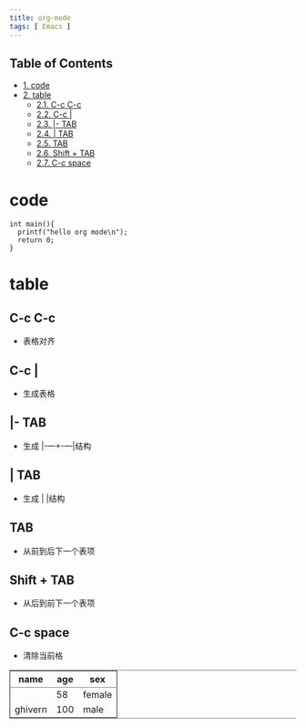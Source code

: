 ```yaml
---
title: org-mode
tags: [ Emacs ]
---
```


<div id="table-of-contents">
<h2>Table of Contents</h2>
<div id="text-table-of-contents">
<ul>
<li><a href="#sec-1">1. code</a></li>
<li><a href="#sec-2">2. table</a>
<ul>
<li><a href="#sec-2-1">2.1. C-c C-c</a></li>
<li><a href="#sec-2-2">2.2. C-c |</a></li>
<li><a href="#sec-2-3">2.3. |- TAB</a></li>
<li><a href="#sec-2-4">2.4. | TAB</a></li>
<li><a href="#sec-2-5">2.5. TAB</a></li>
<li><a href="#sec-2-6">2.6. Shift + TAB</a></li>
<li><a href="#sec-2-7">2.7. C-c space</a></li>
</ul>
</li>
</ul>
</div>
</div>

# code<a id="sec-1" name="sec-1"></a>

    int main(){
      printf("hello org mode\n");
      return 0;
    }

# table<a id="sec-2" name="sec-2"></a>

## C-c C-c<a id="sec-2-1" name="sec-2-1"></a>

-   表格对齐

## C-c |<a id="sec-2-2" name="sec-2-2"></a>

-   生成表格

## |- TAB<a id="sec-2-3" name="sec-2-3"></a>

-   生成 |-&#x2014;+-&#x2014;|结构

## | TAB<a id="sec-2-4" name="sec-2-4"></a>

-   生成 |     |结构

## TAB<a id="sec-2-5" name="sec-2-5"></a>

-   从前到后下一个表项

## Shift + TAB<a id="sec-2-6" name="sec-2-6"></a>

-   从后到前下一个表项

## C-c space<a id="sec-2-7" name="sec-2-7"></a>

-   清除当前格

<table border="2" cellspacing="0" cellpadding="6" rules="groups" frame="hsides">


<colgroup>
<col  class="left" />

<col  class="right" />

<col  class="left" />
</colgroup>
<thead>
<tr>
<th scope="col" class="left">name</th>
<th scope="col" class="right">age</th>
<th scope="col" class="left">sex</th>
</tr>
</thead>

<tbody>
<tr>
<td class="left">&#xa0;</td>
<td class="right">58</td>
<td class="left">female</td>
</tr>


<tr>
<td class="left">ghivern</td>
<td class="right">100</td>
<td class="left">male</td>
</tr>
</tbody>
</table>
